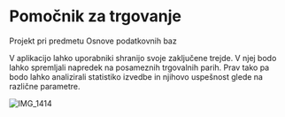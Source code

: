 # Pomočnik za trgovanje
Projekt pri predmetu Osnove podatkovnih baz

V aplikacijo lahko uporabniki shranijo svoje zaključene trejde. V njej bodo lahko spremljali napredek na posameznih trgovalnih parih. Prav tako pa bodo lahko analizirali statistiko izvedbe in njihovo uspešnost glede na različne parametre.

![IMG_1414](https://user-images.githubusercontent.com/64897299/235504489-485e76cd-e4ca-4746-a177-f08cf9f2ba10.jpeg)
